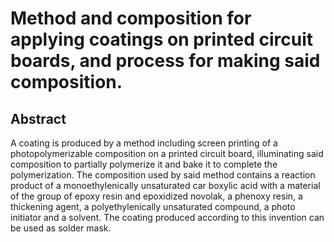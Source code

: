 # Method and composition for applying coatings on printed circuit boards, and process for making said composition.

## Abstract
A coating is produced by a method including screen printing of a photopolymerizable composition on a printed circuit board, illuminating said composition to partially polymerize it and bake it to complete the polymerization. The composition used by said method contains a reaction product of a monoethylenically unsaturated car boxylic acid with a material of the group of epoxy resin and epoxidized novolak, a phenoxy resin, a thickening agent, a polyethylenically unsaturated compound, a photo initiator and a solvent. The coating produced according to this invention can be used as solder mask.